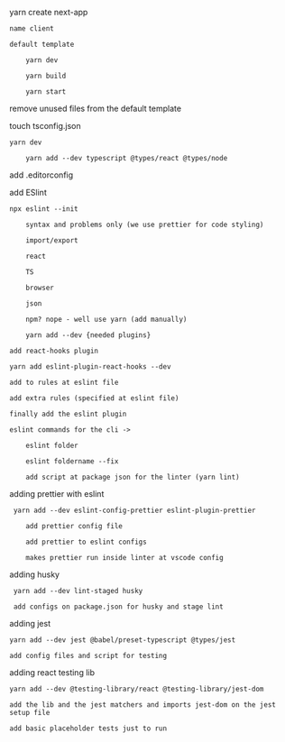 yarn create next-app

    name client

    default template

        yarn dev

        yarn build

        yarn start

remove unused files from the default template

touch tsconfig.json

    yarn dev

        yarn add --dev typescript @types/react @types/node

add .editorconfig

add ESlint  

    npx eslint --init

        syntax and problems only (we use prettier for code styling)

        import/export

        react

        TS

        browser

        json

        npm? nope - well use yarn (add manually)

        yarn add --dev {needed plugins}

    add react-hooks plugin

    yarn add eslint-plugin-react-hooks --dev

    add to rules at eslint file

    add extra rules (specified at eslint file)

    finally add the eslint plugin

    eslint commands for the cli -> 

        eslint folder

        eslint foldername --fix

        add script at package json for the linter (yarn lint)

adding prettier with eslint

     yarn add --dev eslint-config-prettier eslint-plugin-prettier
        
        add prettier config file

        add prettier to eslint configs

        makes prettier run inside linter at vscode config

adding husky 

     yarn add --dev lint-staged husky
     
     add configs on package.json for husky and stage lint

adding jest

    yarn add --dev jest @babel/preset-typescript @types/jest

    add config files and script for testing

adding react testing lib

    yarn add --dev @testing-library/react @testing-library/jest-dom

    add the lib and the jest matchers and imports jest-dom on the jest setup file

    add basic placeholder tests just to run 